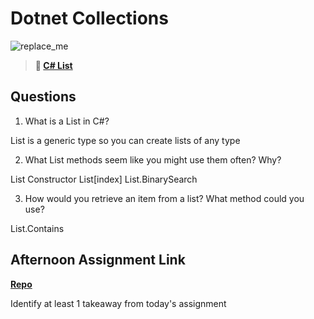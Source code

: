 # Dotnet Collections

![replace_me](https://codeworks.blob.core.windows.net/public/assets/img/illustrations/placeholder.svg)

> **📖 [C# List](https://codeworksacademy.com/fs-student-guide/resources/wk10/02-List-Methods)**

## Questions

1. What is a List in C#?

List is a generic type so you can create lists of any type

2. What List methods seem like you might use them often? Why?

List Constructor
List[index]
List.BinarySearch

3. How would you retrieve an item from a list? What method could you use?

List.Contains

## Afternoon Assignment Link

**[Repo](https://github.com/zaneljensen/<ASSIGNMENT_REPO>)**

Identify at least 1 takeaway from today's assignment
